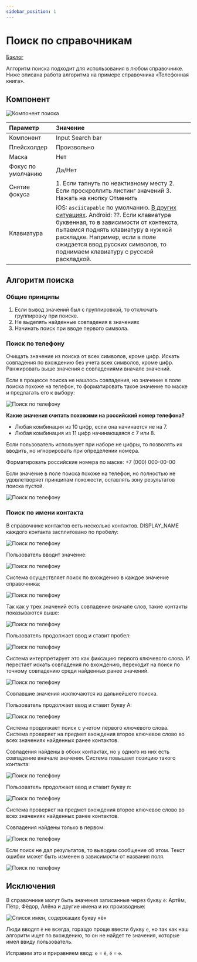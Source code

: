 ```yaml
---
sidebar_position: 1
---
```


# Поиск по справочникам

[Бэклог](https://jira.psbnk.msk.ru/secure/RapidBoard.jspa?rapidView=3142&projectKey=DS&quickFilter=24073)

Алгоритм поиска подходит для использования в любом справочнике. Ниже описана работа алгоритма на примере справочника «Телефонная книга».

## Компонент
![Компонент поиска](./1.png)

| Параметр          | Значение        |
| :---------------- | :-------------- |
| Компонент         | Input Search bar   |
| Плейсхолдер       | Произвольно    |
| Маска    | Нет          |
| Фокус по умолчанию     | Да/Нет          |
| Снятие фокуса  | 1. Если тапнуть по неактивному месту 2. Если проскроллить листинг значений 3. Нажать на кнопку Отменить |
| Клавиатура | iOS: `asciiCapable` по умолчанию. [В других ситуациях](https://developer.apple.com/design/human-interface-guidelines/virtual-keyboards). Android: ??. Если клавиатура буквенная, то в зависимости от контекста, пытаемся поднять клавиатуру в нужной раскладке. Например, если в поле ожидается ввод русских символов, то поднимаем клавиатуру с русской раскладкой. |

## Алгоритм поиска
### Общие принципы
1. Если вывод значений был с группировкой, то отключать группировку при поиске.
2. Не выделять найденные совпадения в значениях
3. Начинать поиск при вводе первого символа.


### Поиск по телефону
Очищать значение из поиска от всех символов, кроме цифр. Искать совпадения по вхождению без учета всех символов, кроме цифр. Ранжировать выше значения с совпадениями вначале значений.

Если в процессе поиска не нашлось совпадения, но значение в поле поиска похоже на телефон, то форматировать такое значение по маске и предлагать его к выбору:

![Поиск по телефону](./2.png)

**Какие значения считать похожими на российский номер телефона?**
- Любая комбинация из 10 цифр, если она начинается не на 7.
- Любая комбинация из 11 цифр начинающаяся с 7 или 8.

Если пользователь использует при наборе не цифры, то позволять их вводить, но игнорировать при определении номера.

Форматировать российские номера по маске: +7 (000) 000-00-00

Если значение в поле поиска похоже на телефон, но полностью не удовлетворяет принципам похожести, оставлять зону результатов поиска пустой.

![Поиск по телефону](./3.png)

### Поиск по имени контакта
В справочнике контактов есть несколько контактов. DISPLAY_NAME каждого контакта засплитовано по пробелу:

![Поиск по телефону](./4.png)

Пользователь вводит значение:

![Поиск по телефону](./5.png)

Система осуществляет поиск по вхождению в каждое значение справочника:

![Поиск по телефону](./6.png)

Так как у трех значений есть совпадение вначале слов, такие контакты показываются выше:

![Поиск по телефону](./7.png)

Пользователь продолжает ввод и ставит пробел:

![Поиск по телефону](./8.png)

Система интерпретирует это как фиксацию первого ключевого слова. И перестает искать совпадения по вхождению, переходит на поиск по точному совпадению среди найденных ранее значений.

![Поиск по телефону](./9.png)

Совпавшие значения исключаются из дальнейшего поиска.

Пользователь продолжает ввод и ставит букву А:

![Поиск по телефону](./10.png)

Система продолжает поиск с учетом первого ключевого слова. Система проверяет на предмет вхождения второе ключевое слово во всех значениях найденных ранее контактов.

Совпадения найдены в обоих контактах, но у одного из них есть совпадение вначале значения. Система повышает позицию такого контакта:

![Поиск по телефону](./11.png)

Пользователь продолжает ввод и ставит букву л:

![Поиск по телефону](./12.png)

Система проверяет на предмет вхождения второе ключевое слово во всех значениях найденных ранее контактов.

Совпадения найдены только в первом:

![Поиск по телефону](./13.png)

Если поиск не дал результатов, то выводим сообщение об этом. Текст ошибки может быть изменен в зависимости от названия поля.

![Поиск по телефону](./14.png)

## Исключения
В справочнике могут быть значения записанные через букву `ё`: Артём, Пётр, Фёдор, Алёна и другие имена и их производные:

![Список имен, содержащих букву «ё»](./name@2x.png)

Люди вводят `ё` не всегда, гораздо проще ввести букву `е`, но так как наш алгоритм ищет по вхождению, то он не найдет те значения, которые имел ввиду пользователь.

Исправим это и приравняем ввод: `е` = `ё`, `ё` = `е`.